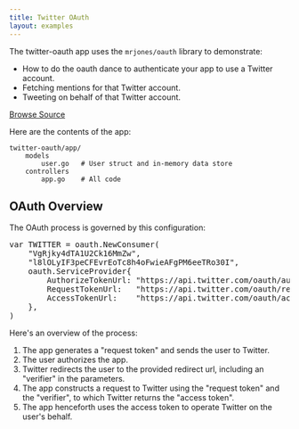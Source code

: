 ```yaml
---
title: Twitter OAuth
layout: examples
---
```


The twitter-oauth app uses the `mrjones/oauth` library to demonstrate:

* How to do the oauth dance to authenticate your app to use a Twitter account.
* Fetching mentions for that Twitter account.
* Tweeting on behalf of that Twitter account.

<a class="btn btn-success btn-sm" href="https://github.com/revel/examples/tree/master/twitter-oauth" role="button"><span class="glyphicon glyphicon-floppy-disk" aria-hidden="true"></span> Browse Source</a>


Here are the contents of the app:

	twitter-oauth/app/
		models
			user.go   # User struct and in-memory data store
		controllers
			app.go    # All code


## OAuth Overview

The OAuth process is governed by this configuration:

<pre class="prettyprint lang-go">
var TWITTER = oauth.NewConsumer(
	"VgRjky4dTA1U2Ck16MmZw",
	"l8lOLyIF3peCFEvrEoTc8h4oFwieAFgPM6eeTRo30I",
	oauth.ServiceProvider{
		AuthorizeTokenUrl: "https://api.twitter.com/oauth/authorize",
		RequestTokenUrl:   "https://api.twitter.com/oauth/request_token",
		AccessTokenUrl:    "https://api.twitter.com/oauth/access_token",
	},
)
</pre>

Here's an overview of the process:

1. The app generates a "request token" and sends the user to Twitter.
2. The user authorizes the app.
3. Twitter redirects the user to the provided redirect url, including an
   "verifier" in the parameters.
4. The app constructs a request to Twitter using the "request token" and
   the "verifier", to which Twitter returns the "access token".
5. The app henceforth uses the access token to operate Twitter on the user's behalf.

